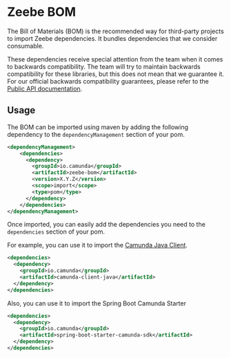 # Zeebe BOM

The Bill of Materials (BOM) is the recommended way for third-party projects to import Zeebe
dependencies. It bundles dependencies that we consider consumable.

These dependencies receive special attention from the team when it comes to backwards compatibility.
The team will try to maintain backwards compatibility for these libraries, but this does not mean
that we guarantee it. For our official backwards compatibility guarantees, please refer to the
[Public API documentation](https://docs.camunda.io/docs/apis-clients/public-api/).

## Usage

The BOM can be imported using maven by adding the following dependency to the `dependencyManagement`
section of your pom.

```xml
<dependencyManagement>
    <dependencies>
      <dependency>
        <groupId>io.camunda</groupId>
        <artifactId>zeebe-bom</artifactId>
        <version>X.Y.Z</version>
        <scope>import</scope>
        <type>pom</type>
      </dependency>
    </dependencies>
</dependencyManagement>
```

Once imported, you can easily add the dependencies you need to the `dependencies` section of your pom.

For example, you can use it to import the
[Camunda Java Client](https://docs.camunda.io/docs/apis-clients/java-client/).

```xml
<dependencies>
  <dependency>
    <groupId>io.camunda</groupId>
    <artifactId>camunda-client-java</artifactId>
  </dependency>
</dependencies>
```

Also, you can use it to import the
Spring Boot Camunda Starter

```xml
<dependencies>
  <dependency>
    <groupId>io.camunda</groupId>
    <artifactId>spring-boot-starter-camunda-sdk</artifactId>
  </dependency>
</dependencies>
```

